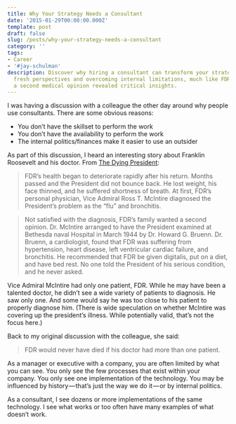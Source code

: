 ```yaml
---
title: Why Your Strategy Needs a Consultant
date: '2015-01-29T00:00:00.000Z'
template: post
draft: false
slug: /posts/why-your-strategy-needs-a-consultant
category: ''
tags:
- Career
- '#jay-schulman'
description: Discover why hiring a consultant can transform your strategy by providing
  fresh perspectives and overcoming internal limitations, much like FDR's need for
  a second medical opinion revealed critical insights.
---
```

I was having a discussion with a colleague the other day around why people use consultants. There are some obvious reasons:

- You don’t have the skillset to perform the work
- You don’t have the availability to perform the work
- The internal politics/finances make it easier to use an outsider

As part of this discussion, I heard an interesting story about Franklin Roosevelt and his doctor. From [The Dying President](http://www.healthmedialab.com/html/president/roosevelt.html):

> FDR’s health began to deteriorate rapidly after his return. Months passed and the President did not bounce back. He lost weight, his face thinned, and he suffered shortness of breath. At first, FDR’s personal physician, Vice Admiral Ross T. McIntire diagnosed the President’s problem as the “flu” and bronchitis.

> Not satisfied with the diagnosis, FDR’s family wanted a second opinion. Dr. McIntire arranged to have the President examined at Bethesda naval Hospital in March 1944 by Dr. Howard G. Bruenn. Dr. Bruenn, a cardiologist, found that FDR was suffering from hypertension, heart disease, left ventricular cardiac failure, and bronchitis. He recommended that FDR be given digitalis, put on a diet, and have bed rest. No one told the President of his serious condition, and he never asked.

Vice Admiral McIntire had only one patient, FDR. While he may have been a talented doctor, he didn’t see a wide variety of patients to diagnosis. He saw only one. And some would say he was too close to his patient to properly diagnose him. (There is wide speculation on whether McIntire was covering up the president’s illness. While potentially valid, that’s not the focus here.)

Back to my original discussion with the colleague, she said:

> FDR would never have died if his doctor had more than one patient.

As a manager or executive with a company, you are often limited by what you can see. You only see the few processes that exist within your company. You only see one implementation of the technology. You may be influenced by history — that’s just the way we do it — or by internal politics.

As a consultant, I see dozens or more implementations of the same technology. I see what works or too often have many examples of what doesn’t work.